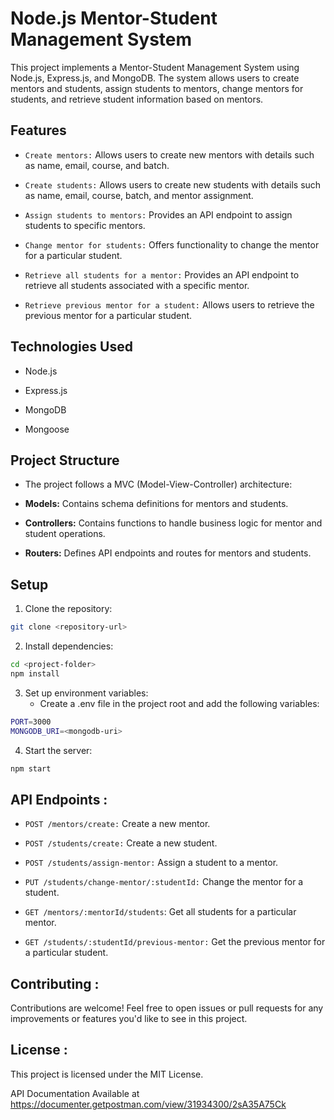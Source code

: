 # Node.js Mentor-Student Management System

This project implements a Mentor-Student Management System using Node.js, Express.js, and MongoDB. The system allows users to create mentors and students, assign students to mentors, change mentors for students, and retrieve student information based on mentors.

## Features

- `Create mentors:`  Allows users to create new mentors with details such as name, email, course, and batch.
  
- `Create students:`  Allows users to create new students with details such as name, email, course, batch, and mentor assignment.
  
- `Assign students to mentors:`  Provides an API endpoint to assign students to specific mentors.
  
- `Change mentor for students:`  Offers functionality to change the mentor for a particular student.
  
- `Retrieve all students for a mentor:`   Provides an API endpoint to retrieve all students associated with a specific mentor.
  
- `Retrieve previous mentor for a student:`  Allows users to retrieve the previous mentor for a particular student.

## Technologies Used

- Node.js
  
- Express.js
  
- MongoDB
  
- Mongoose

## Project Structure

- The project follows a MVC (Model-View-Controller) architecture:

- **Models:** Contains schema definitions for mentors and students.
  
- **Controllers:** Contains functions to handle business logic for mentor and student operations.
  
- **Routers:** Defines API endpoints and routes for mentors and students.

## Setup

1. Clone the repository:

```bash
git clone <repository-url>
```

2. Install dependencies:

```bash
cd <project-folder>
npm install

```

3. Set up environment variables:
   - Create a .env file in the project root and add the following variables:

```bash
PORT=3000
MONGODB_URI=<mongodb-uri>
```

4. Start the server:

```bash
npm start
```

## API Endpoints :

- `POST /mentors/create:` Create a new mentor.
  
- `POST /students/create:` Create a new student.
  
- `POST /students/assign-mentor:` Assign a student to a mentor.
  
- `PUT /students/change-mentor/:studentId:` Change the mentor for a student.
  
- `GET /mentors/:mentorId/students`: Get all students for a particular mentor.
  
- `GET /students/:studentId/previous-mentor:` Get the previous mentor for a particular student.


## Contributing :

Contributions are welcome! Feel free to open issues or pull requests for any improvements or features you'd like to see in this project.

## License :

This project is licensed under the MIT License.

API Documentation Available at https://documenter.getpostman.com/view/31934300/2sA35A75Ck